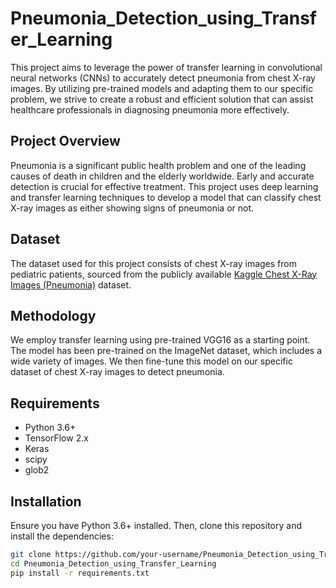 # Pneumonia_Detection_using_Transfer_Learning
This project aims to leverage the power of transfer learning in convolutional neural networks (CNNs) to accurately detect pneumonia from chest X-ray images. By utilizing pre-trained models and adapting them to our specific problem, we strive to create a robust and efficient solution that can assist healthcare professionals in diagnosing pneumonia more effectively.
## Project Overview
Pneumonia is a significant public health problem and one of the leading causes of death in children and the elderly worldwide. Early and accurate detection is crucial for effective treatment. This project uses deep learning and transfer learning techniques to develop a model that can classify chest X-ray images as either showing signs of pneumonia or not.
## Dataset
The dataset used for this project consists of chest X-ray images from pediatric patients, sourced from the publicly available [ Kaggle Chest X-Ray Images (Pneumonia)](https://www.kaggle.com/datasets/paultimothymooney/chest-xray-pneumonia) dataset. 
## Methodology
We employ transfer learning using pre-trained VGG16 as a starting point. The model has been pre-trained on the ImageNet dataset, which includes a wide variety of images. We then fine-tune this model on our specific dataset of chest X-ray images to detect pneumonia.
## Requirements
- Python 3.6+
- TensorFlow 2.x
- Keras
- scipy
- glob2
## Installation
Ensure you have Python 3.6+ installed. Then, clone this repository and install the dependencies:

```bash
git clone https://github.com/your-username/Pneumonia_Detection_using_Transfer_Learning.git
cd Pneumonia_Detection_using_Transfer_Learning
pip install -r requirements.txt


